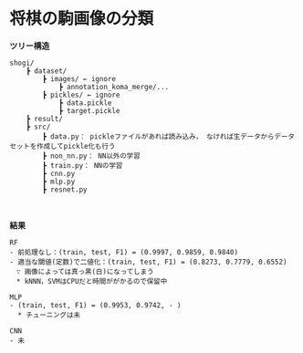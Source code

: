# 将棋の駒画像の分類

**ツリー構造**

	shogi/  
		┣ dataset/
			┣ images/ ← ignore
				┣ annotation_koma_merge/...  
			┣ pickles/ ← ignore
				┣ data.pickle
				┣ target.pickle  
		┣ result/ 
		┣ src/  
			┣ data.py： pickleファイルがあれば読み込み， なければ生データからデータセットを作成してpickle化も行う
			┣ non_nn.py： NN以外の学習  
			┣ train.py： NNの学習  
			┣ cnn.py
			┣ mlp.py
			┣ resnet.py

	　　

**結果**

	RF
	- 前処理なし：(train, test, F1) = (0.9997, 0.9859, 0.9840)
	- 適当な閾値(定数)で二値化：(train, test, F1) = (0.8273, 0.7779, 0.6552)  
	　∵ 画像によっては真っ黒(白)になってしまう
	　* kNNN，SVMはCPUだと時間ががかるので保留中

	MLP
	- (train, test, F1) = (0.9953, 0.9742, - )  
	  * チューニングは未

	CNN
	- 未
